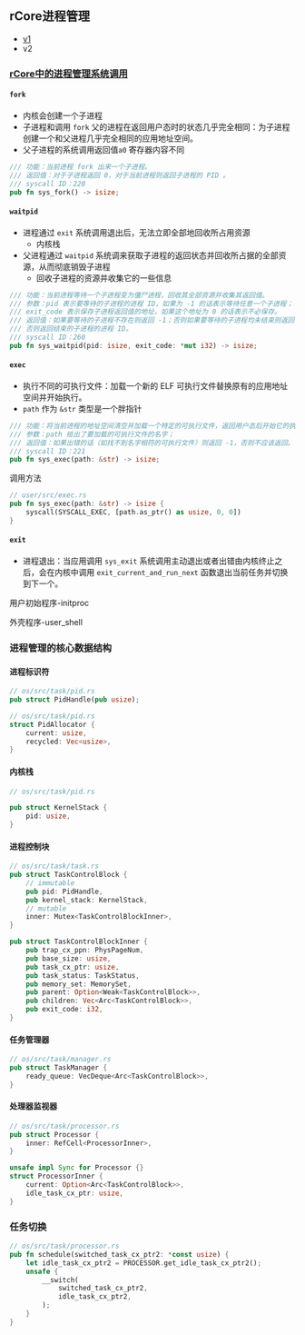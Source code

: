## rCore进程管理

* [v1](https://github.com/LearningOS/os-lectures/blob/d3a86df7dd85020cc35dacebd4f438619d25355b/lecture10/slide-10-02.md)
* v2

### [rCore中的进程管理系统调用](https://rcore-os.github.io/rCore-Tutorial-Book-v3/chapter5/1process.html#id4)

#### `fork`

* 内核会创建一个子进程
* 子进程和调用 `fork` 父的进程在返回用户态时的状态几乎完全相同：为子进程创建一个和父进程几乎完全相同的应用地址空间。
* 父子进程的系统调用返回值`a0` 寄存器内容不同

```rust
/// 功能：当前进程 fork 出来一个子进程。
/// 返回值：对于子进程返回 0，对于当前进程则返回子进程的 PID 。
/// syscall ID：220
pub fn sys_fork() -> isize;
```

#### `waitpid`

* 进程通过 `exit` 系统调用退出后，无法立即全部地回收所占用资源
  * 内核栈
* 父进程通过 `waitpid` 系统调来获取子进程的返回状态并回收所占据的全部资源，从而彻底销毁子进程
  * 回收子进程的资源并收集它的一些信息

```rust
/// 功能：当前进程等待一个子进程变为僵尸进程，回收其全部资源并收集其返回值。
/// 参数：pid 表示要等待的子进程的进程 ID，如果为 -1 的话表示等待任意一个子进程；
/// exit_code 表示保存子进程返回值的地址，如果这个地址为 0 的话表示不必保存。
/// 返回值：如果要等待的子进程不存在则返回 -1；否则如果要等待的子进程均未结束则返回 -2；
/// 否则返回结束的子进程的进程 ID。
/// syscall ID：260
pub fn sys_waitpid(pid: isize, exit_code: *mut i32) -> isize;
```

#### `exec`

* 执行不同的可执行文件：加载一个新的 ELF 可执行文件替换原有的应用地址空间并开始执行。
* `path` 作为 `&str` 类型是一个胖指针

```rust
/// 功能：将当前进程的地址空间清空并加载一个特定的可执行文件，返回用户态后开始它的执行。
/// 参数：path 给出了要加载的可执行文件的名字；
/// 返回值：如果出错的话（如找不到名字相符的可执行文件）则返回 -1，否则不应该返回。
/// syscall ID：221
pub fn sys_exec(path: &str) -> isize;
```

调用方法

```rust
// user/src/exec.rs
pub fn sys_exec(path: &str) -> isize {
    syscall(SYSCALL_EXEC, [path.as_ptr() as usize, 0, 0])
}
```



#### `exit`

* 进程退出：当应用调用 `sys_exit` 系统调用主动退出或者出错由内核终止之后，会在内核中调用 `exit_current_and_run_next` 函数退出当前任务并切换到下一个。

用户初始程序-initproc

外壳程序-user_shell

### 进程管理的核心数据结构

#### 进程标识符

```rust
// os/src/task/pid.rs
pub struct PidHandle(pub usize);

// os/src/task/pid.rs
struct PidAllocator {
    current: usize,
    recycled: Vec<usize>,
}
```

#### 内核栈

```rust
// os/src/task/pid.rs

pub struct KernelStack {
    pid: usize,
}
```

#### 进程控制块

```rust
// os/src/task/task.rs
pub struct TaskControlBlock {
    // immutable
    pub pid: PidHandle,
    pub kernel_stack: KernelStack,
    // mutable
    inner: Mutex<TaskControlBlockInner>,
}

pub struct TaskControlBlockInner {
    pub trap_cx_ppn: PhysPageNum,
    pub base_size: usize,
    pub task_cx_ptr: usize,
    pub task_status: TaskStatus,
    pub memory_set: MemorySet,
    pub parent: Option<Weak<TaskControlBlock>>,
    pub children: Vec<Arc<TaskControlBlock>>,
    pub exit_code: i32,
}
```

#### 任务管理器

```rust
// os/src/task/manager.rs
pub struct TaskManager {
    ready_queue: VecDeque<Arc<TaskControlBlock>>,
}
```

#### 处理器监视器

```rust
// os/src/task/processor.rs
pub struct Processor {
    inner: RefCell<ProcessorInner>,
}

unsafe impl Sync for Processor {}
struct ProcessorInner {
    current: Option<Arc<TaskControlBlock>>,
    idle_task_cx_ptr: usize,
}
```

### 任务切换

```rust
// os/src/task/processor.rs
pub fn schedule(switched_task_cx_ptr2: *const usize) {
    let idle_task_cx_ptr2 = PROCESSOR.get_idle_task_cx_ptr2();
    unsafe {
        __switch(
            switched_task_cx_ptr2,
            idle_task_cx_ptr2,
        );
    }
}
```
